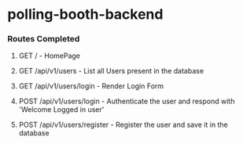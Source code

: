 # polling-booth-backend

### Routes Completed

1. GET / - HomePage
2. GET /api/v1/users - List all Users present in the database
3. GET /api/v1/users/login - Render Login Form

4. POST /api/v1/users/login - Authenticate the user and respond with 'Welcome Logged in user'
5. POST /api/v1/users/register - Register the user and save it in the database
